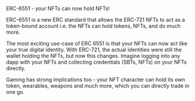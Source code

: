 ERC-6551 - your NFTs can now hold NFTs!

ERC-6551 is a new ERC standard that allows the ERC-721 NFTs to act as a token-bound account i.e. the NFTs can hold tokens, NFTs, and do 
much more. 

The most exciting use-case of ERC 6551 is that your NFTs can now act like your true digital identity. With ERC-721, the actual identities
were still the wallet holding the NFTs, but now this changes. Imagine logging into any dapp with your NFTs and collecting 
credentials (SBTs, NFTs) on your NFTs directly.

Gaming has strong implications too - your NFT character can hold its own token, wearables, weapons and much more, which you can directly
trade in one go. 
